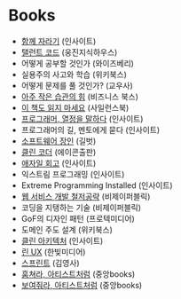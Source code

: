 # Books

- [함께 자라기](http://j.mp/2Al4qdi) (인사이트)
- [탤런트 코드](http://j.mp/2AorMPb) (웅진지식하우스)
- 어떻게 공부할 것인가 (와이즈베리)
- 실용주의 사고와 학습 (위키북스)
- 어떻게 문제를 풀 것인가? (교우사)
- [아주 작은 습관의 힘](http://j.mp/2QaBa3J) (비즈니스 북스)
- [이 책도 읽지 마세요](http://j.mp/2Ak7w1e) (사일런스북)
- [프로그래머, 열정을 말하다](http://j.mp/2Q93Qdr) (인사이트)
- 프로그래머의 길, 멘토에게 묻다 (인사이트)
- [소프트웨어 장인](http://j.mp/2AgHWKA) (길벗)
- [클린 코더](http://j.mp/2AklW1y) (에이콘출판)
- [애자일 회고](http://j.mp/2AhDACT) (인사이트)
- 익스트림 프로그래밍 (인사이트)
- Extreme Programming Installed (인사이트)
- [웹 서비스 개발 철저공략](http://j.mp/2AgUOQL) (비제이퍼블릭)
- 코딩을 지탱하는 기술 (비제이퍼블릭)
- GoF의 디자인 패턴 (프로텍미디어)
- 도메인 주도 설계 (위키북스)
- [클린 아키텍처](http://j.mp/2MujJse) (인사이트)
- [린 UX](http://j.mp/2AmSebW) (한빛미디어)
- [스프린트](http://j.mp/2AfuKFM) (김영사)
- [훔쳐라, 아티스트처럼](http://j.mp/2Es7nei) (중앙books)
- [보여줘라, 아티스트처럼](http://j.mp/35zMN7G) (중앙books)

